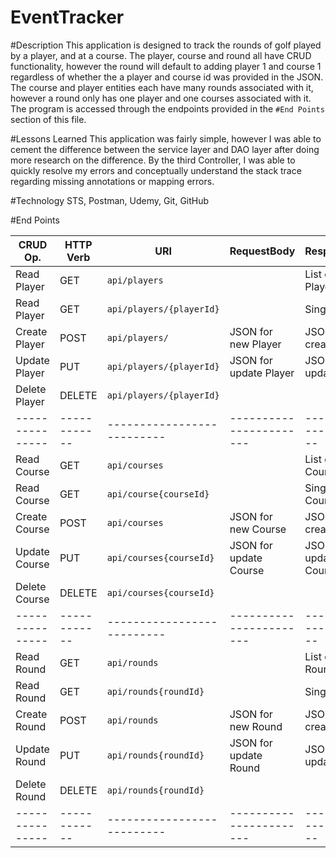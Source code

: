 # EventTracker

#Description
This application is designed to track the rounds of golf played by a player, and
at a course. The player, course and round all have CRUD functionality, however the
round will default to adding player 1 and course 1 regardless of whether the a player
and course id was provided in the JSON. The course and player entities each have
many rounds associated with it, however a round only has one player and one courses
associated with it. The program is accessed through the endpoints provided in the
`#End Points` section of this file.

#Lessons Learned
This application was fairly simple, however I was able to cement the difference between
the service layer and DAO layer after doing more research on the difference. By the third
Controller, I was able to quickly resolve my errors and conceptually understand the stack
trace regarding missing annotations or mapping errors.

#Technology
STS, Postman, Udemy, Git, GitHub

#End Points

|  CRUD Op.    | HTTP Verb  |       URI                |  RequestBody          |        ResponseBody     |
|---------------|------------|--------------------------|-----------------------|------------------------|
|Read Player    |GET         |`api/players`             |                       | List of all Players    |
|Read Player    |GET         |`api/players/{playerId}`  |                       | Singular Player        |
|Create Player  |POST        |`api/players/`            |JSON for new Player    | JSON of created Player |
|Update Player  |PUT         |`api/players/{playerId}`  |JSON for update Player | JSON of updated Player |
|Delete Player  |DELETE      |`api/players/{playerId}`  |                       |                        |
|---------------|------------|--------------------------|-----------------------|------------------------|
|Read Course    |GET         |`api/courses`             |                       | List of all Courses    |
|Read Course    |GET         |`api/course{courseId}`    |                       | Singular Course        |
|Create Course  |POST        |`api/courses`             |JSON for new Course    | JSON of created Course |
|Update Course  |PUT         |`api/courses{courseId}`   |JSON for update Course | JSON of updated Course |
|Delete Course  |DELETE      |`api/courses{courseId}`   |                       |                        |
|---------------|------------|--------------------------|-----------------------|------------------------|
|Read Round     |GET         |`api/rounds`              |                       | List of all Rounds     |
|Read Round     |GET         |`api/rounds{roundId}`     |                       | Singular Round         |
|Create Round   |POST        |`api/rounds`              |JSON for new Round     | JSON of created Round  |
|Update Round   |PUT         |`api/rounds{roundId}`     |JSON for update Round  | JSON of updated Round  |
|Delete Round   |DELETE      |`api/rounds{roundId}`     |                       |                        |
|---------------|------------|--------------------------|-----------------------|------------------------|
